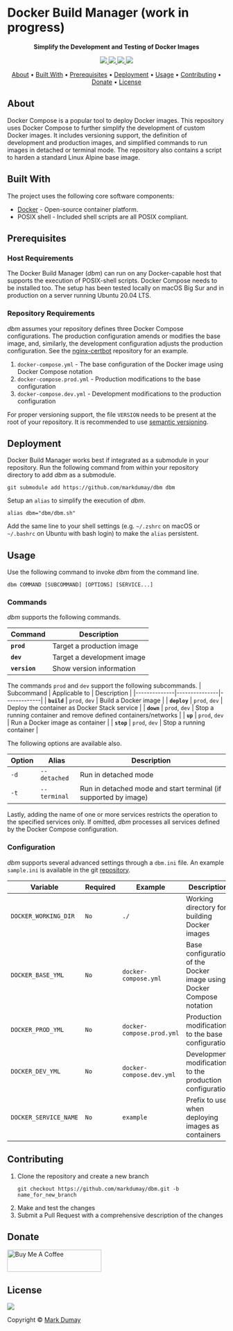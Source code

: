 # Docker Build Manager (work in progress)

<!-- Tagline -->
<p align="center">
    <b>Simplify the Development and Testing of Docker Images</b>
    <br />
</p>


<!-- Badges -->
<p align="center">
    <a href="https://github.com/markdumay/dbm/commits/master" alt="Last commit">
        <img src="https://img.shields.io/github/last-commit/markdumay/dbm.svg" />
    </a>
    <a href="https://github.com/markdumay/dbm/issues" alt="Issues">
        <img src="https://img.shields.io/github/issues/markdumay/dbm.svg" />
    </a>
    <a href="https://github.com/markdumay/dbm/pulls" alt="Pulls">
        <img src="https://img.shields.io/github/issues-pr-raw/markdumay/dbm.svg" />
    </a>
    <a href="https://github.com/markdumay/dbm/blob/master/LICENSE" alt="License">
        <img src="https://img.shields.io/github/license/markdumay/dbm.svg" />
    </a>
</p>

<!-- Table of Contents -->
<p align="center">
  <a href="#about">About</a> •
  <a href="#built-with">Built With</a> •
  <a href="#prerequisites">Prerequisites</a> •
  <a href="#deployment">Deployment</a> •
  <a href="#usage">Usage</a> •
  <a href="#contributing">Contributing</a> •
  <a href="#donate">Donate</a> •
  <a href="#license">License</a>
</p>


## About
Docker Compose is a popular tool to deploy Docker images. This repository uses Docker Compose to further simplify the development of custom Docker images. It includes versioning support, the definition of development and production images, and simplified commands to run images in detached or terminal mode. The repository also contains a script to harden a standard Linux Alpine base image.

<!-- TODO: add tutorial deep-link 
Detailed background information is available on the author's [personal blog][blog].
-->

## Built With
The project uses the following core software components:
* [Docker][docker_url] - Open-source container platform.
* POSIX shell - Included shell scripts are all POSIX compliant.

## Prerequisites
### Host Requirements
The Docker Build Manager (*dbm*) can run on any Docker-capable host that supports the execution of POSIX-shell scripts. Docker Compose needs to be installed too. The setup has been tested locally on macOS Big Sur and in production on a server running Ubuntu 20.04 LTS. 

### Repository Requirements
*dbm* assumes your repository defines three Docker Compose configurations. The production configuration amends or modifies the base image, and, similarly, the development configuration adjusts the production configuration. See the [nginx-certbot][nginx-cerbot] repository for an example.
1. `docker-compose.yml` - The base configuration of the Docker image using Docker Compose notation
2. `docker-compose.prod.yml` - Production modifications to the base configuration
3. `docker-compose.dev.yml`  - Development modifications to the production configuration

For proper versioning support, the file `VERSION` needs to be present at the root of your repository. It is recommended to use [semantic versioning][semver_url].


## Deployment
Docker Build Manager works best if integrated as a submodule in your repository. Run the following command from within your repository directory to add *dbm* as a submodule.

```console
git submodule add https://github.com/markdumay/dbm dbm
```

Setup an `alias` to simplify the execution of *dbm*.
```
alias dbm="dbm/dbm.sh"  
```

Add the same line to your shell settings (e.g. `~/.zshrc` on macOS or `~/.bashrc` on Ubuntu with bash login) to make the `alias` persistent.


## Usage
Use the following command to invoke *dbm* from the command line.

```console
dbm COMMAND [SUBCOMMAND] [OPTIONS] [SERVICE...]
```

### Commands
*dbm* supports the following commands. 

| Command       | Description |
|---------------|-------------|
| **`prod`**    | Target a production image |
| **`dev`**     | Target a development image |
| **`version`** | Show version information |

The commands `prod` and `dev` support the following subcommands.
| Subcommand   | Applicable to | Description |
|--------------|---------------|-------------|
| **`build`**  | `prod`, `dev` | Build a Docker image |
| **`deploy`** | `prod`, `dev` | Deploy the container as Docker Stack service |
| **`down`**   | `prod`, `dev` | Stop a running container and remove defined containers/networks |
| **`up`**     | `prod`, `dev` | Run a Docker image as container |
| **`stop`**   | `prod`, `dev` | Stop a running container |


The following options are available also.

| Option | Alias        | Description |
|--------|--------------|-------------|
| `-d`   | `--detached` | Run in detached mode |
| `-t`   | `--terminal` | Run in detached mode and start terminal (if supported by image) |

Lastly, adding the name of one or more services restricts the operation to the specified services only. If omitted, *dbm* processes all services defined by the Docker Compose configuration.

### Configuration
*dbm* supports several advanced settings through a `dbm.ini` file. An example `sample.ini` is available in the git [repository][repository].


| Variable              | Required | Example                   | Description |
|-----------------------|----------|---------------------------|-------------|
| `DOCKER_WORKING_DIR`  | `No`     | `./`                      | Working directory for building Docker images |
| `DOCKER_BASE_YML`     | `No`     | `docker-compose.yml`      | Base configuration of the Docker image using Docker Compose notation |
| `DOCKER_PROD_YML`     | `No`     | `docker-compose.prod.yml` | Production modifications to the base configuration |
| `DOCKER_DEV_YML`      | `No`     | `docker-compose.dev.yml`  | Development modifications to the production configuration |
| `DOCKER_SERVICE_NAME` | `No`     | `example`                 | Prefix to use when deploying images as containers |


## Contributing
1. Clone the repository and create a new branch 
    ```console
    git checkout https://github.com/markdumay/dbm.git -b name_for_new_branch
    ```
2. Make and test the changes
3. Submit a Pull Request with a comprehensive description of the changes


## Donate
<a href="https://www.buymeacoffee.com/markdumay" target="_blank"><img src="https://cdn.buymeacoffee.com/buttons/lato-orange.png" alt="Buy Me A Coffee" style="height: 51px !important;width: 217px !important;"></a>

## License
<a href="https://github.com/markdumay/dbm/blob/master/LICENSE" alt="License">
    <img src="https://img.shields.io/github/license/markdumay/dbm.svg" />
</a>

Copyright © [Mark Dumay][blog]



<!-- MARKDOWN PUBLIC LINKS -->
[docker_url]: https://docker.com
[semver_url]: https://semver.org

<!-- MARKDOWN MAINTAINED LINKS -->
<!-- TODO: add blog link
[blog]: https://markdumay.com
-->
[blog]: https://github.com/markdumay
[repository]: https://github.com/markdumay/dbm.git
[nginx-cerbot]: https://github.com/markdumay/nginx-certbot
